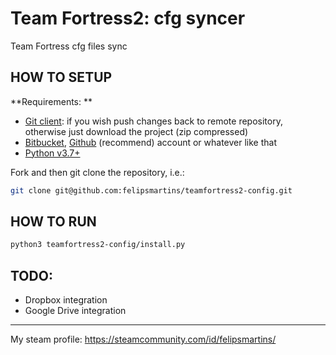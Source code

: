 # Team Fortress2: cfg syncer

Team Fortress cfg files sync


## HOW TO SETUP

**Requirements: **
- [Git client](https://git-scm.com/downloads): if you wish push changes back to remote repository, otherwise just download the project (zip compressed)
- [Bitbucket](bitbucket.org/), [Github](github.com) (recommend) account or whatever like that
- [Python v3.7+](https://www.python.org/downloads/)


Fork and then git clone the repository, i.e.:

```bash
git clone git@github.com:felipsmartins/teamfortress2-config.git
```

## HOW TO RUN
```bash
python3 teamfortress2-config/install.py
```

## TODO:

- Dropbox integration
- Google Drive integration
<hr>

My steam profile: https://steamcommunity.com/id/felipsmartins/